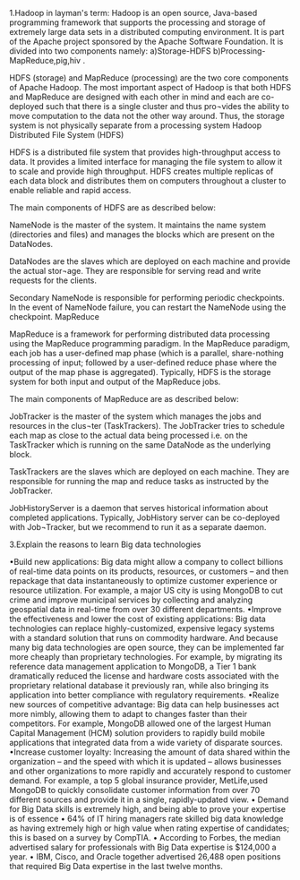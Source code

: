 1.Hadoop in layman's term: Hadoop is an open source, Java-based programming framework that supports the processing and storage of extremely large data sets in a distributed computing environment. It is part of the Apache project sponsored by the Apache Software Foundation. It is divided into two components namely: a)Storage-HDFS b)Processing-MapReduce,pig,hiv
.


HDFS (storage) and MapReduce (processing) are the two core components of Apache Hadoop. The most important aspect of Hadoop is that both HDFS and MapReduce are designed with each other in mind and each are co-deployed such that there is a single cluster and thus pro¬vides the ability to move computation to the data not the other way around. Thus, the storage system is not physically separate from a processing system
Hadoop Distributed File System (HDFS)

HDFS is a distributed file system that provides high-throughput access to data. It provides a limited interface for managing the file system to allow it to scale and provide high throughput. HDFS creates multiple replicas of each data block and distributes them on computers throughout a cluster to enable reliable and rapid access.

The main components of HDFS are as described below:

NameNode is the master of the system. It maintains the name system (directories and files) and manages the blocks which are present on the DataNodes.

DataNodes are the slaves which are deployed on each machine and provide the actual stor¬age. They are responsible for serving read and write requests for the clients.

Secondary NameNode is responsible for performing periodic checkpoints. In the event of NameNode failure, you can restart the NameNode using the checkpoint.
MapReduce

MapReduce is a framework for performing distributed data processing using the MapReduce programming paradigm. In the MapReduce paradigm, each job has a user-defined map phase (which is a parallel, share-nothing processing of input; followed by a user-defined reduce phase where the output of the map phase is aggregated). Typically, HDFS is the storage system for both input and output of the MapReduce jobs.

The main components of MapReduce are as described below:

JobTracker is the master of the system which manages the jobs and resources in the clus¬ter (TaskTrackers). The JobTracker tries to schedule each map as close to the actual data being processed i.e. on the TaskTracker which is running on the same DataNode as the underlying block.

TaskTrackers are the slaves which are deployed on each machine. They are responsible for running the map and reduce tasks as instructed by the JobTracker.

JobHistoryServer is a daemon that serves historical information about completed applications. Typically, JobHistory server can be co-deployed with Job¬Tracker, but we recommend to run it as a separate daemon.



3.Explain the reasons to learn Big data technologies

 •Build new applications: Big data might allow a company to collect billions of real-time data points on its products, resources, or customers – and then repackage that data instantaneously to optimize customer experience or resource utilization. For example, a major US city is using MongoDB to cut crime and improve municipal services by collecting and analyzing geospatial data in real-time from over 30 different departments. •Improve the effectiveness and lower the cost of existing applications: Big data technologies can replace highly-customized, expensive legacy systems with a standard solution that runs on commodity hardware. And because many big data technologies are open source, they can be implemented far more cheaply than proprietary technologies. For example, by migrating its reference data management application to MongoDB, a Tier 1 bank dramatically reduced the license and hardware costs associated with the proprietary relational database it previously ran, while also bringing its application into better compliance with regulatory requirements. •Realize new sources of competitive advantage: Big data can help businesses act more nimbly, allowing them to adapt to changes faster than their competitors. For example, MongoDB allowed one of the largest Human Capital Management (HCM) solution providers to rapidly build mobile applications that integrated data from a wide variety of disparate sources. •Increase customer loyalty: Increasing the amount of data shared within the organization – and the speed with which it is updated – allows businesses and other organizations to more rapidly and accurately respond to customer demand. For example, a top 5 global insurance provider, MetLife,used MongoDB to quickly consolidate customer information from over 70 different sources and provide it in a single, rapidly-updated view. • Demand for Big Data skills is extremely high, and being able to prove your expertise is of essence • 64% of IT hiring managers rate skilled big data knowledge as having extremely high or high value when rating expertise of candidates; this is based on a survey by CompTIA. • According to Forbes, the median advertised salary for professionals with Big Data expertise is $124,000 a year. • IBM, Cisco, and Oracle together advertised 26,488 open positions that required Big Data expertise in the last twelve months.
